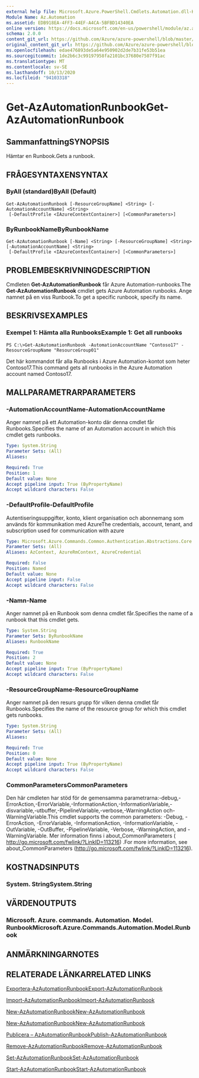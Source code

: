 ```yaml
---
external help file: Microsoft.Azure.PowerShell.Cmdlets.Automation.dll-Help.xml
Module Name: Az.Automation
ms.assetid: EDB918EA-4FF3-44EF-A4CA-5BFBD14340EA
online version: https://docs.microsoft.com/en-us/powershell/module/az.automation/get-azautomationrunbook
schema: 2.0.0
content_git_url: https://github.com/Azure/azure-powershell/blob/master/src/Automation/Automation/help/Get-AzAutomationRunbook.md
original_content_git_url: https://github.com/Azure/azure-powershell/blob/master/src/Automation/Automation/help/Get-AzAutomationRunbook.md
ms.openlocfilehash: edae476893de5a64e950902d2de7b31fe53b51ea
ms.sourcegitcommit: 1de2b6c3c99197958fa2101bc37680e7507f91ac
ms.translationtype: MT
ms.contentlocale: sv-SE
ms.lasthandoff: 10/13/2020
ms.locfileid: "94103318"
---
```

# <span data-ttu-id="b0e10-101">Get-AzAutomationRunbook</span><span class="sxs-lookup"><span data-stu-id="b0e10-101">Get-AzAutomationRunbook</span></span>

## <span data-ttu-id="b0e10-102">Sammanfattning</span><span class="sxs-lookup"><span data-stu-id="b0e10-102">SYNOPSIS</span></span>
<span data-ttu-id="b0e10-103">Hämtar en Runbook.</span><span class="sxs-lookup"><span data-stu-id="b0e10-103">Gets a runbook.</span></span>

## <span data-ttu-id="b0e10-104">FRÅGESYNTAXEN</span><span class="sxs-lookup"><span data-stu-id="b0e10-104">SYNTAX</span></span>

### <span data-ttu-id="b0e10-105">ByAll (standard)</span><span class="sxs-lookup"><span data-stu-id="b0e10-105">ByAll (Default)</span></span>
```
Get-AzAutomationRunbook [-ResourceGroupName] <String> [-AutomationAccountName] <String>
 [-DefaultProfile <IAzureContextContainer>] [<CommonParameters>]
```

### <span data-ttu-id="b0e10-106">ByRunbookName</span><span class="sxs-lookup"><span data-stu-id="b0e10-106">ByRunbookName</span></span>
```
Get-AzAutomationRunbook [-Name] <String> [-ResourceGroupName] <String> [-AutomationAccountName] <String>
 [-DefaultProfile <IAzureContextContainer>] [<CommonParameters>]
```

## <span data-ttu-id="b0e10-107">PROBLEMBESKRIVNING</span><span class="sxs-lookup"><span data-stu-id="b0e10-107">DESCRIPTION</span></span>
<span data-ttu-id="b0e10-108">Cmdleten **Get-AzAutomationRunbook** får Azure Automation-runbooks.</span><span class="sxs-lookup"><span data-stu-id="b0e10-108">The **Get-AzAutomationRunbook** cmdlet gets Azure Automation runbooks.</span></span>
<span data-ttu-id="b0e10-109">Ange namnet på en viss Runbook.</span><span class="sxs-lookup"><span data-stu-id="b0e10-109">To get a specific runbook, specify its name.</span></span>

## <span data-ttu-id="b0e10-110">BESKRIVS</span><span class="sxs-lookup"><span data-stu-id="b0e10-110">EXAMPLES</span></span>

### <span data-ttu-id="b0e10-111">Exempel 1: Hämta alla Runbooks</span><span class="sxs-lookup"><span data-stu-id="b0e10-111">Example 1: Get all runbooks</span></span>
```
PS C:\>Get-AzAutomationRunbook -AutomationAccountName "Contoso17" -ResourceGroupName "ResourceGroup01"
```

<span data-ttu-id="b0e10-112">Det här kommandot får alla Runbooks i Azure Automation-kontot som heter Contoso17.</span><span class="sxs-lookup"><span data-stu-id="b0e10-112">This command gets all runbooks in the Azure Automation account named Contoso17.</span></span>

## <span data-ttu-id="b0e10-113">MALLPARAMETRAR</span><span class="sxs-lookup"><span data-stu-id="b0e10-113">PARAMETERS</span></span>

### <span data-ttu-id="b0e10-114">-AutomationAccountName</span><span class="sxs-lookup"><span data-stu-id="b0e10-114">-AutomationAccountName</span></span>
<span data-ttu-id="b0e10-115">Anger namnet på ett Automation-konto där denna cmdlet får Runbooks.</span><span class="sxs-lookup"><span data-stu-id="b0e10-115">Specifies the name of an Automation account in which this cmdlet gets runbooks.</span></span>

```yaml
Type: System.String
Parameter Sets: (All)
Aliases:

Required: True
Position: 1
Default value: None
Accept pipeline input: True (ByPropertyName)
Accept wildcard characters: False
```

### <span data-ttu-id="b0e10-116">-DefaultProfile</span><span class="sxs-lookup"><span data-stu-id="b0e10-116">-DefaultProfile</span></span>
<span data-ttu-id="b0e10-117">Autentiseringsuppgifter, konto, klient organisation och abonnemang som används för kommunikation med Azure</span><span class="sxs-lookup"><span data-stu-id="b0e10-117">The credentials, account, tenant, and subscription used for communication with azure</span></span>

```yaml
Type: Microsoft.Azure.Commands.Common.Authentication.Abstractions.Core.IAzureContextContainer
Parameter Sets: (All)
Aliases: AzContext, AzureRmContext, AzureCredential

Required: False
Position: Named
Default value: None
Accept pipeline input: False
Accept wildcard characters: False
```

### <span data-ttu-id="b0e10-118">-Namn</span><span class="sxs-lookup"><span data-stu-id="b0e10-118">-Name</span></span>
<span data-ttu-id="b0e10-119">Anger namnet på en Runbook som denna cmdlet får.</span><span class="sxs-lookup"><span data-stu-id="b0e10-119">Specifies the name of a runbook that this cmdlet gets.</span></span>

```yaml
Type: System.String
Parameter Sets: ByRunbookName
Aliases: RunbookName

Required: True
Position: 2
Default value: None
Accept pipeline input: True (ByPropertyName)
Accept wildcard characters: False
```

### <span data-ttu-id="b0e10-120">-ResourceGroupName</span><span class="sxs-lookup"><span data-stu-id="b0e10-120">-ResourceGroupName</span></span>
<span data-ttu-id="b0e10-121">Anger namnet på den resurs grupp för vilken denna cmdlet får Runbooks.</span><span class="sxs-lookup"><span data-stu-id="b0e10-121">Specifies the name of the resource group for which this cmdlet gets runbooks.</span></span>

```yaml
Type: System.String
Parameter Sets: (All)
Aliases:

Required: True
Position: 0
Default value: None
Accept pipeline input: True (ByPropertyName)
Accept wildcard characters: False
```

### <span data-ttu-id="b0e10-122">CommonParameters</span><span class="sxs-lookup"><span data-stu-id="b0e10-122">CommonParameters</span></span>
<span data-ttu-id="b0e10-123">Den här cmdleten har stöd för de gemensamma parametrarna:-debug,-ErrorAction,-ErrorVariable,-InformationAction,-InformationVariable,-disvariable,-utbuffer,-PipelineVariable,-verbose,-WarningAction och-WarningVariable.</span><span class="sxs-lookup"><span data-stu-id="b0e10-123">This cmdlet supports the common parameters: -Debug, -ErrorAction, -ErrorVariable, -InformationAction, -InformationVariable, -OutVariable, -OutBuffer, -PipelineVariable, -Verbose, -WarningAction, and -WarningVariable.</span></span> <span data-ttu-id="b0e10-124">Mer information finns i about_CommonParameters ( http://go.microsoft.com/fwlink/?LinkID=113216) .</span><span class="sxs-lookup"><span data-stu-id="b0e10-124">For more information, see about_CommonParameters (http://go.microsoft.com/fwlink/?LinkID=113216).</span></span>

## <span data-ttu-id="b0e10-125">KOSTNADS</span><span class="sxs-lookup"><span data-stu-id="b0e10-125">INPUTS</span></span>

### <span data-ttu-id="b0e10-126">System. String</span><span class="sxs-lookup"><span data-stu-id="b0e10-126">System.String</span></span>

## <span data-ttu-id="b0e10-127">VÄRDEN</span><span class="sxs-lookup"><span data-stu-id="b0e10-127">OUTPUTS</span></span>

### <span data-ttu-id="b0e10-128">Microsoft. Azure. commands. Automation. Model. Runbook</span><span class="sxs-lookup"><span data-stu-id="b0e10-128">Microsoft.Azure.Commands.Automation.Model.Runbook</span></span>

## <span data-ttu-id="b0e10-129">ANMÄRKNINGAR</span><span class="sxs-lookup"><span data-stu-id="b0e10-129">NOTES</span></span>

## <span data-ttu-id="b0e10-130">RELATERADE LÄNKAR</span><span class="sxs-lookup"><span data-stu-id="b0e10-130">RELATED LINKS</span></span>

[<span data-ttu-id="b0e10-131">Exportera-AzAutomationRunbook</span><span class="sxs-lookup"><span data-stu-id="b0e10-131">Export-AzAutomationRunbook</span></span>](./Export-AzAutomationRunbook.md)

[<span data-ttu-id="b0e10-132">Import-AzAutomationRunbook</span><span class="sxs-lookup"><span data-stu-id="b0e10-132">Import-AzAutomationRunbook</span></span>](./Import-AzAutomationRunbook.md)

[<span data-ttu-id="b0e10-133">New-AzAutomationRunbook</span><span class="sxs-lookup"><span data-stu-id="b0e10-133">New-AzAutomationRunbook</span></span>](./New-AzAutomationRunbook.md)

[<span data-ttu-id="b0e10-134">New-AzAutomationRunbook</span><span class="sxs-lookup"><span data-stu-id="b0e10-134">New-AzAutomationRunbook</span></span>](./New-AzAutomationRunbook.md)

[<span data-ttu-id="b0e10-135">Publicera – AzAutomationRunbook</span><span class="sxs-lookup"><span data-stu-id="b0e10-135">Publish-AzAutomationRunbook</span></span>](./Publish-AzAutomationRunbook.md)

[<span data-ttu-id="b0e10-136">Remove-AzAutomationRunbook</span><span class="sxs-lookup"><span data-stu-id="b0e10-136">Remove-AzAutomationRunbook</span></span>](./Remove-AzAutomationRunbook.md)

[<span data-ttu-id="b0e10-137">Set-AzAutomationRunbook</span><span class="sxs-lookup"><span data-stu-id="b0e10-137">Set-AzAutomationRunbook</span></span>](./Set-AzAutomationRunbook.md)

[<span data-ttu-id="b0e10-138">Start-AzAutomationRunbook</span><span class="sxs-lookup"><span data-stu-id="b0e10-138">Start-AzAutomationRunbook</span></span>](./Start-AzAutomationRunbook.md)


